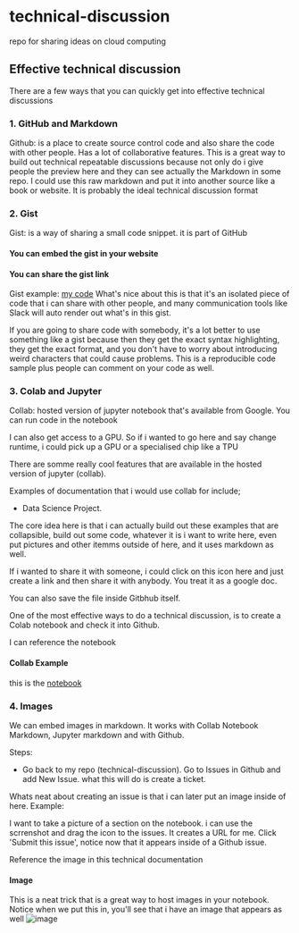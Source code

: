# technical-discussion
repo for sharing ideas on cloud computing

## Effective technical discussion
There are a few ways that you can quickly get into effective technical discussions

### 1. GitHub and Markdown
Github: is a place to create source control code and also share the code with other people. Has a lot of collaborative features.
This is a great way to build out technical repeatable discussions because not only do i give people the preview here and they can see actually the Markdown in some repo.
I could use this raw markdown and put it into another source like a book or website.
It is probably the ideal technical discussion format

### 2. Gist
Gist: is a way of sharing a small code snippet. it is part of GitHub
#### You can embed the gist in your website
#### You can share the gist link
Gist example: [my code](https://gist.github.com/ClaudeIshimwe/f913ec3828f6c2f7e89588d657d6e9a4) 
What's nice about this is that it's an isolated piece of code that i can share with other people, and many communication tools like Slack will auto render out what's in this gist.

If you are going to share code with somebody, it's a lot better to use something like a gist because then they get the exact syntax highlighting, they get the exact format, and you don't have to worry about introducing weird characters that could cause problems. This is a reproducible code sample plus people can comment on your code as well.

### 3. Colab and Jupyter
Collab: hosted version of jupyter notebook that's available from Google.
You can run code in the notebook

I can also get access to a GPU. So if i wanted to go here and say change runtime, i could pick up a GPU or a specialised chip like a TPU

There are somme really cool features that are available in the hosted version of jupyter (collab).

Examples of documentation that i would use collab for include;
* Data Science Project.

The core idea here is that i can actually build out these examples that are collapsible, build out some code, whatever it is i want to write here, even put pictures and other itemms outside of here, and it uses markdown as well.

If i wanted to share it with someone, i could click on this icon here and just create a link and then share it with anybody. You treat it as a google doc.

You can also save the file inside Gitbhub itself.

One of the most effective ways to do a technical discussion, is to create a Colab notebook and check it into Github.

I can reference the notebook 
#### Collab Example
 this is the [notebook](https://colab.research.google.com/drive/1UG2nBHJ66p3wJgliIZiaF2YSt8EaxyPM#scrollTo=abdI1n9MpZbY) 

### 4. Images
We can embed images in markdown. It works with Collab Notebook Markdown, Jupyter markdown and with Github.

Steps:

* Go back to my repo (technical-discussion). Go to Issues in Github and add New Issue. what this will do is create a ticket.

Whats neat about creating an issue is that i can later put an image inside of here.
Example:

I want to take a picture of a section on the notebook. i can use the scrrenshot and drag the icon to the issues. It creates a URL for me. Click 'Submit this issue', notice now that it appears inside of a Github issue.

Reference the image in this technical documentation
#### Image

This is a neat trick that is a great way to host images in your notebook.
Notice when we put this in, you'll see that i have an image that appears as well
![image](https://github.com/ClaudeIshimwe/technical-discussion/assets/66249741/9aaf75db-ebba-44e1-bde7-061c558bac96)












